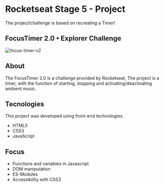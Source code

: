 # Rocketseat Stage 5 - Project
The project/challenge is based on recreating a Timer!

## FocusTimer 2.0 • Explorer Challenge
![focus-timer-v2](https://github.com/gustavonunesbispo/rocketseat-focus-timer-v2/assets/151034795/e5e9b435-a9ab-4abc-8058-0ee1e9998f85)

## About
The FocusTimer 2.0 is a challenge provided by Rocketseat,
The project is a timer, with the function of starting, stopping and activating/deactivating ambient music.

## Tecnologies
This project was developed using front-end technologies.
- HTML5
- CSS3
- JavaScript

## Focus
- Functions and variables in Javascript
- DOM manipulation
- ES-Modules
- Accessibility with CSS3
